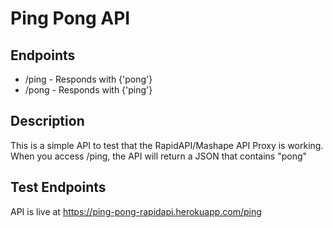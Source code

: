 # Ping Pong API

## Endpoints
- /ping - Responds with {'pong'}
- /pong - Responds with {'ping'}

## Description
This is a simple API to test that the RapidAPI/Mashape API Proxy is working. When you access /ping, the API will return a JSON that contains "pong"

## Test Endpoints
API is live at https://ping-pong-rapidapi.herokuapp.com/ping
